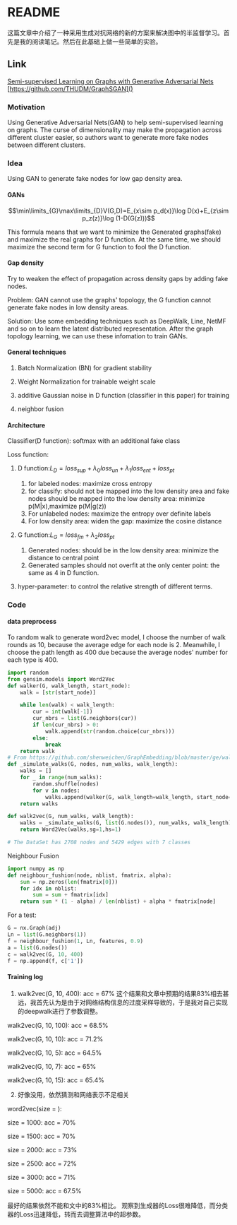 # README

这篇文章中介绍了一种采用生成对抗网络的新的方案来解决图中的半监督学习。首先是我的阅读笔记。然后在此基础上做一些简单的实验。

## Link

[Semi-supervised Learning on Graphs with Generative Adversarial Nets](https://arxiv.org/abs/1809.00130v1)
[https://github.com/THUDM/GraphSGAN]()

### Motivation

Using Generative Adversarial Nets(GAN) to help semi-supervised learning on graphs. The curse of dimensionality may make the propagation across different cluster easier, so authors want to generate more fake nodes between different clusters. 

### Idea

Using GAN to generate fake nodes for low gap density area.

#### GANs

$$\min\limits_{G}\max\limits_{D}V(G,D)=E_{x\sim p_d(x)}\log D(x)+E_{z\sim p_z(z)}\log (1-D(G(z)))$$

This formula means that we want to minimize the Generated graphs(fake) and maximize the real graphs for D function. At the same time, we should maximize the second term for G function to fool the D function.

#### Gap density

Try to weaken the effect of propagation across density gaps by adding fake nodes.

Problem: GAN cannot use the graphs' topology, the G function cannot generate fake nodes in low density areas.

Solution: Use some embedding techniques such as DeepWalk, Line, NetMF and so on to learn the latent distributed representation. After the graph topology learning, we can use these infomation to train GANs.

#### General techniques

1. Batch Normalization (BN) for gradient stability

2. Weight Normalization for trainable weight scale

3. additive Gaussian noise in D function (classifier in this paper) for training

4. neighbor fusion

#### Architecture

Classifier(D function): softmax with an additional fake class

Loss function:

1. D function:$L_D =loss_{sup} + \lambda_0 loss_{un} + \lambda_1 loss_{ent} + loss_{pt}$
   1. for labeled nodes: maximize cross entropy
   2. for classify: should not be mapped into the low density area and fake nodes should be mapped into the low density area: minimize p(M|x),maximize p(M|g(z))
   3. For unlabeled nodes: maximize the entropy over definite labels
   4. For low density area: widen the gap: maximize the cosine distance

2. G function:$L_G =loss_{fm} + \lambda_2 loss_{pt}$
   1. Generated nodes: should be in the low density area: minimize the distance to central point
   2. Generated samples should not overfit at the only center point: the same as 4 in D function.

3. hyper-parameter: to control the relative strength of different terms.

### Code
#### data preprocess
To random walk to generate word2vec model, I choose the number of walk rounds as 10, because the average edge for each node is 2. Meanwhile, I choose the path length as 400 due because the average nodes' number for each type is 400.
```python
import random
from gensim.models import Word2Vec
def walker(G, walk_length, start_node):
    walk = [str(start_node)]

    while len(walk) < walk_length:
        cur = int(walk[-1])
        cur_nbrs = list(G.neighbors(cur))
        if len(cur_nbrs) > 0:
            walk.append(str(random.choice(cur_nbrs)))
        else:
            break
    return walk
# From https://github.com/shenweichen/GraphEmbedding/blob/master/ge/walker.py
def _simulate_walks(G, nodes, num_walks, walk_length):
    walks = []
    for _ in range(num_walks):
        random.shuffle(nodes)
        for v in nodes:
            walks.append(walker(G, walk_length=walk_length, start_node=v))
    return walks

def walk2vec(G, num_walks, walk_length):
    walks = _simulate_walks(G, list(G.nodes()), num_walks, walk_length)
    return Word2Vec(walks,sg=1,hs=1)

# The DataSet has 2708 nodes and 5429 edges with 7 classes
```
Neighbour Fusion
```python
import numpy as np
def neighbour_fushion(node, nblist, fmatrix, alpha):
    sum = np.zeros(len(fmatrix[0]))
    for idx in nblist:
        sum = sum + fmatrix[idx]
    return sum * (1 - alpha) / len(nblist) + alpha * fmatrix[node]
```
For a test:
```python
G = nx.Graph(adj)
Ln = list(G.neighbors(1))
f = neighbour_fushion(1, Ln, features, 0.9)
a = list(G.nodes())
c = walk2vec(G, 10, 400)
f = np.append(f, c['1'])
```

#### Training log

1. walk2vec(G, 10, 400): acc = 67%
这个结果和文章中预期的结果83%相去甚远，我首先认为是由于对网络结构信息的过度采样导致的，于是我对自己实现的deepwalk进行了参数调整。

walk2vec(G, 10, 100): acc = 68.5%

walk2vec(G, 10, 10): acc = 71.2%

walk2vec(G, 10, 5): acc = 64.5%

walk2vec(G, 10, 7): acc = 65%

walk2vec(G, 10, 15): acc = 65.4%

2. 好像没用，依然猜测和网络表示不足相关

word2vec(size = ):

size = 1000: acc = 70%

size = 1500: acc = 70%

size = 2000: acc = 73%

size = 2500: acc = 72%

size = 3000: acc = 71%

size = 5000: acc = 67.5%

最好的结果依然不能和文中的83%相比。
观察到生成器的Loss很难降低，而分类器的Loss迅速降低，转而去调整算法中的超参数。
